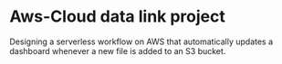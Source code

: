 # Aws-Cloud data link project
 Designing a serverless workflow on AWS that automatically updates a dashboard whenever a new file is added to an S3 bucket.
